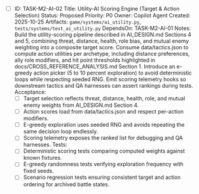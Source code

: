 - [ ] ID: TASK-M2-AI-02
  Title: Utility-AI Scoring Engine (Target & Action Selection)
  Status: Proposed
  Priority: P0
  Owner: Copilot Agent
  Created: 2025-10-25
  Artifacts: `game/systems/ai_utility.py`, `tests/systems/test_ai_utility.py`
  DependsOn: TASK-M2-AI-01
  Notes:
  Build the utility-scoring pipeline described in AI_DESIGN.md Sections 4 and 5, combining threat, distance, health, role bias, and mutual enemy weighting into a composite target score.
  Consume data/tactics.json to compute action utilities per archetype, including distance preferences, ally role modifiers, and hit point thresholds highlighted in docs/CROSS_REFERENCE_ANALYSIS.md Section 1.
  Introduce an e-greedy action picker (5 to 10 percent exploration) to avoid deterministic loops while respecting seeded RNG.
  Emit scoring telemetry hooks so downstream tactics and QA harnesses can assert rankings during tests.
  Acceptance:
  - [ ] Target selection reflects threat, distance, health, role, and mutual enemy weights from AI_DESIGN.md Section 4.
  - [ ] Action scores load from data/tactics.json and respect per-action modifiers.
  - [ ] E-greedy exploration uses seeded RNG and avoids repeating the same decision loop endlessly.
  - [ ] Scoring telemetry exposes the ranked list for debugging and QA harnesses.
  Tests:
  - [ ] Deterministic scoring tests comparing computed weights against known fixtures.
  - [ ] E-greedy randomness tests verifying exploration frequency with fixed seeds.
  - [ ] Scenario regression tests ensuring consistent target and action ordering for archived battle states.
